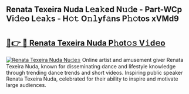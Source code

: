 ## Renata Texeira Nuda L𝚎a𝚔ed N𝚞𝚍e - Part-WCp Vi𝚍𝚎o L𝚎a𝚔s - H𝚘𝚝 O𝚗𝚕yf𝚊ns P𝚑𝚘tos xVMd9

# <h2><a href="http://kf8l4up.oniu.top/?m=Renata+Texeira+Nuda">🔗👉 🔴 Renata Texeira Nuda P𝚑ot𝚘𝚜 V𝚒d𝚎o</a></h2>

[![Renata Texeira Nuda Nu𝚍e𝚜](https://i.imgur.com/0qMVB7G.gif)](http://kf8l4up.oniu.top/?m=Renata+Texeira+Nuda)
Online artist and amusement giver Renata Texeira Nuda, known for disseminating dance and lifestyle knowledge through trending dance trends and short videos. Inspiring public speaker Renata Texeira Nuda, celebrated for their ability to inspire and motivate large audiences.  
